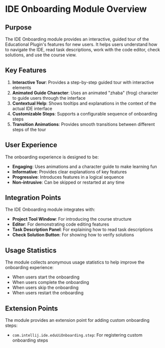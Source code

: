 # IDE Onboarding Module Overview

## Purpose

The IDE Onboarding module provides an interactive, guided tour of the Educational Plugin's features for new users. 
It helps users understand how to navigate the IDE, read task descriptions, work with the code editor, check solutions, and use the course view.

## Key Features

1. **Interactive Tour**: Provides a step-by-step guided tour with interactive elements
2. **Animated Guide Character**: Uses an animated "zhaba" (frog) character to guide users through the interface
3. **Contextual Help**: Shows tooltips and explanations in the context of the actual IDE interface
4. **Customizable Steps**: Supports a configurable sequence of onboarding steps
5. **Transition Animations**: Provides smooth transitions between different steps of the tour

## User Experience

The onboarding experience is designed to be:
- **Engaging**: Uses animations and a character guide to make learning fun
- **Informative**: Provides clear explanations of key features
- **Progressive**: Introduces features in a logical sequence
- **Non-intrusive**: Can be skipped or restarted at any time

## Integration Points

The IDE Onboarding module integrates with:
- **Project Tool Window**: For introducing the course structure
- **Editor**: For demonstrating code editing features
- **Task Description Panel**: For explaining how to read task descriptions
- **Check Solution Button**: For showing how to verify solutions

## Usage Statistics

The module collects anonymous usage statistics to help improve the onboarding experience:
- When users start the onboarding
- When users complete the onboarding
- When users skip the onboarding
- When users restart the onboarding

## Extension Points

The module provides an extension point for adding custom onboarding steps:
- `com.intellij.ide.eduUiOnboarding.step`: For registering custom onboarding steps